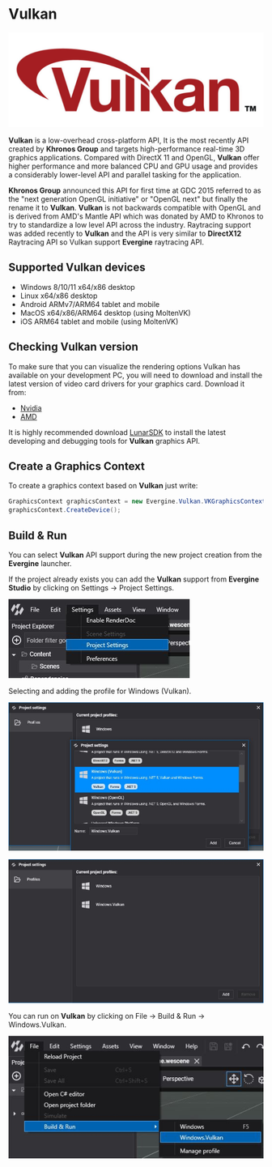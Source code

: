 # Vulkan

![Vulkan API](images/vulkan.jpg)

**Vulkan** is a low-overhead cross-platform API, It is the most recently API created by **Khronos Group** and targets high-performance real-time 3D graphics applications.
Compared with DirectX 11 and OpenGL, **Vulkan** offer higher performance and more balanced CPU and GPU usage and provides a considerably lower-level API and parallel tasking for the application.

**Khronos Group** announced this API for first time at GDC 2015 referred to as the "next generation OpenGL initiative" or "OpenGL next" but finally the rename it to **Vulkan**.
**Vulkan** is not backwards compatible with OpenGL and is derived from AMD's Mantle API which was donated by AMD to Khronos to try to standardize a low level API across the industry.
Raytracing support was added recently to **Vulkan** and the API is very similar to **DirectX12** Raytracing API so Vulkan support **Evergine** raytracing API.

## Supported Vulkan devices

* Windows 8/10/11 x64/x86 desktop
* Linux x64/x86 desktop
* Android ARMv7/ARM64 tablet and mobile
* MacOS x64/x86/ARM64 desktop (using MoltenVK)
* iOS ARM64 tablet and mobile (using MoltenVK)

## Checking Vulkan version

To make sure that you can visualize the rendering options Vulkan has available on your development PC, you will need to download and install the latest version of video card drivers for your graphics card. Download it from:

* [Nvidia](https://www.nvidia.com/Download/index.aspx)
* [AMD](https://www.amd.com/en/support)

It is highly recommended download [LunarSDK](https://vulkan.lunarg.com/) to install the latest developing and debugging tools for **Vulkan** graphics API.

## Create a Graphics Context

To create a graphics context based on **Vulkan** just write:

```csharp
GraphicsContext graphicsContext = new Evergine.Vulkan.VKGraphicsContext();
graphicsContext.CreateDevice();
```

## Build & Run

You can select **Vulkan** API support during the new project creation from the **Evergine** launcher.

If the project already exists you can add the **Vulkan** support from **Evergine Studio** by clicking on Settings -> Project Settings.

![Settings](images/dx12_support_0.jpg)

Selecting and adding the profile for Windows (Vulkan).

![Settings](images/vk_support_1.jpg)

![Settings](images/vk_support_2.jpg)

You can run on **Vulkan** by clicking on File -> Build & Run -> Windows.Vulkan.

![Settings](images/vk_support_3.jpg)